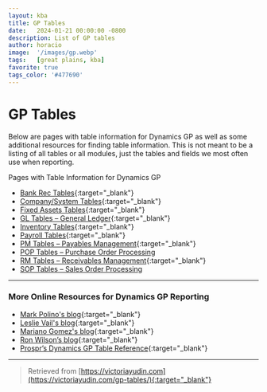 ```yaml
---
layout: kba
title: GP Tables 
date:   2024-01-21 00:00:00 -0800
description: List of GP tables
author: horacio 
image:  '/images/gp.webp'
tags:   [great plains, kba]
favorite: true
tags_color: '#477690'
---
```

# GP Tables

Below are pages with table information for Dynamics GP as well as some additional resources for finding table information. This is not meant to be a listing of all tables or all modules, just the tables and fields we most often use when reporting.

Pages with Table Information for Dynamics GP

- [Bank Rec Tables][0]{:target="_blank"}
- [Company/System Tables][1]{:target="_blank"}
- [Fixed Assets Tables][2]{:target="_blank"}
- [GL Tables – General Ledger][3]{:target="_blank"}
- [Inventory Tables][4]{:target="_blank"}
- [Payroll Tables][5]{:target="_blank"}
- [PM Tables – Payables Management][6]{:target="_blank"}
- [POP Tables – Purchase Order Processing][7]
- [RM Tables – Receivables Management][8]{:target="_blank"}
- [SOP Tables – Sales Order Processing][9]

---

### More Online Resources for Dynamics GP Reporting

- [Mark Polino's blog](http://msdynamicsgp.blogspot.com/){:target="_blank"}
- [Leslie Vail's blog](http://dynamicsconfessions.blogspot.com/){:target="_blank"}
- [Mariano Gomez's blog](http://dynamicsgpblogster.blogspot.com/){:target="_blank"}
- [Ron Wilson’s blog](http://rldu.wordpress.com/){:target="_blank"}
- [Prospr’s Dynamics GP Table Reference](https://gptables.prospr.biz/sop10100?search=sop10100){:target="_blank"}

---

> Retrieved from [https://victoriayudin.com](https://victoriayudin.com/gp-tables/){:target="_blank"}


[0]: https://victoriayudin.com/gp-reports/bank-rec-tables/
[1]: https://victoriayudin.com/gp-reports/companysystem-tables/
[2]: https://victoriayudin.com/gp-reports/fixed-assets-tables/
[3]: https://victoriayudin.com/gp-reports/gl-tables/
[4]: https://victoriayudin.com/gp-reports/inventory-tables/
[5]: https://victoriayudin.com/gp-tables/payroll-tables/
[6]: https://victoriayudin.com/gp-reports/pm-tables/
[7]: /kba/gp-pop-tables
[8]: https://victoriayudin.wordpress.com/gp-reports/rm-tables/
[9]: /kba/gp-sop-tables
